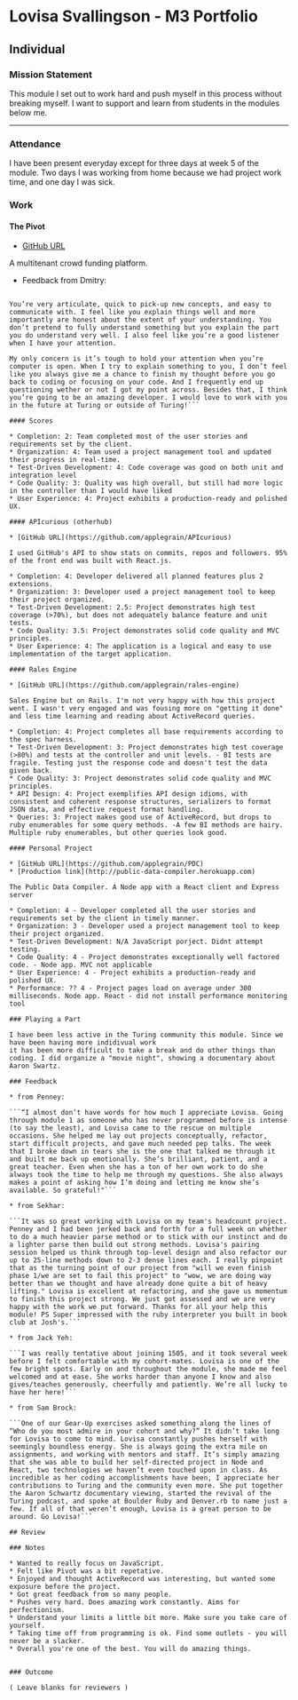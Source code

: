 # Lovisa Svallingson - M3 Portfolio

## Individual

### Mission Statement

This module I set out to work hard and push myself in this process without breaking myself. I want to support and learn from  students in the modules below me.

---

### Attendance

I have been present everyday except for three days at week 5 of the module. Two days I was working from home because we had project work time, and one day I was sick.

### Work

#### The Pivot

* [GitHub URL](https://github.com/applegrain/the_pivot)

A multitenant crowd funding platform.

* Feedback from Dmitry:

```You’re super focused and get a lot of work done in a short period of time. You’re also very reliable, so I know if you say you’re going to do something you’re certainly going to get it done. Sometimes I feel like you push a little too far ahead with building out functionality that we may not need at the moment, instead of polishing out the code we already have. This has a tendency of diverging the group members understand of the entire project. So if I would like to pick up on something you left off, it becomes slightly difficult, which ends up deterring me from delving into certain parts of the project.

You’re very articulate, quick to pick-up new concepts, and easy to communicate with. I feel like you explain things well and more importantly are honest about the extent of your understanding. You don’t pretend to fully understand something but you explain the part you do understand very well. I also feel like you’re a good listener when I have your attention.

My only concern is it’s tough to hold your attention when you’re computer is open. When I try to explain something to you, I don’t feel like you always give me a chance to finish my thought before you go back to coding or focusing on your code. And I frequently end up questioning wether or not I got my point across. Besides that, I think you’re going to be an amazing developer. I would love to work with you in the future at Turing or outside of Turing!```

#### Scores

* Completion: 2: Team completed most of the user stories and requirements set by the client.
* Organization: 4: Team used a project management tool and updated their progress in real-time.
* Test-Driven Development: 4: Code coverage was good on both unit and integration level
* Code Quality: 3: Quality was high overall, but still had more logic in the controller than I would have liked
* User Experience: 4: Project exhibits a production-ready and polished UX.

#### APIcurious (otherhub)

* [GitHub URL](https://github.com/applegrain/APIcurious)

I used GitHub's API to show stats on commits, repos and followers. 95% of the front end was built with React.js.

* Completion: 4: Developer delivered all planned features plus 2 extensions.
* Organization: 3: Developer used a project management tool to keep their project organized.
* Test-Driven Development: 2.5: Project demonstrates high test coverage (>70%), but does not adequately balance feature and unit tests.
* Code Quality: 3.5: Project demonstrates solid code quality and MVC principles.
* User Experience: 4: The application is a logical and easy to use implementation of the target application.

#### Rales Engine

* [GitHub URL](https://github.com/applegrain/rales-engine)

Sales Engine but on Rails. I'm not very happy with how this project went. I wasn't very engaged and was fousing more on "getting it done" and less time learning and reading about ActiveRecord queries.

* Completion: 4: Project completes all base requirements according to the spec harness.
* Test-Driven Development: 3: Project demonstrates high test coverage (>80%) and tests at the controller and unit levels. - BI tests are fragile. Testing just the response code and doesn't test the data given back.
* Code Quality: 3: Project demonstrates solid code quality and MVC principles.
* API Design: 4: Project exemplifies API design idioms, with consistent and coherent response structures, serializers to format JSON data, and effective request format handling.
* Queries: 3: Project makes good use of ActiveRecord, but drops to ruby enumerables for some query methods. -A few BI methods are hairy. Multiple ruby enumerables, but other queries look good.

#### Personal Project

* [GitHub URL](https://github.com/applegrain/PDC)
* [Production link](http://public-data-compiler.herokuapp.com)

The Public Data Compiler. A Node app with a React client and Express server

* Completion: 4 - Developer completed all the user stories and requirements set by the client in timely manner.
* Organization: 3 - Developer used a project management tool to keep their project organized.
* Test-Driven Development: N/A JavaScript porject. Didnt attempt testing.
* Code Quality: 4 - Project demonstrates exceptionally well factored code. - Node app. MVC not applicable
* User Experience: 4 - Project exhibits a production-ready and polished UX.
* Performance: ?? 4 - Project pages load on average under 300 milliseconds. Node app. React - did not install performance monitoring tool

### Playing a Part

I have been less active in the Turing community this module. Since we have been having more indidivual work
it has been more difficult to take a break and do other things than coding. I did organize a "movie night", showing a documentary about Aaron Swartz.

### Feedback

* from Penney:

```“I almost don’t have words for how much I appreciate Lovisa. Going through module 1 as someone who has never programmed before is intense (to say the least), and Lovisa came to the rescue on multiple occasions. She helped me lay out projects conceptually, refactor, start difficult projects, and gave much needed pep talks. The week that I broke down in tears she is the one that talked me through it and built me back up emotionally. She’s brilliant, patient, and a great teacher. Even when she has a ton of her own work to do she always took the time to help me through my questions. She also always makes a point of asking how I’m doing and letting me know she’s available. So grateful!"```

* from Sekhar:

```It was so great working with Lovisa on my team's headcount project. Penney and I had been jerked back and forth for a full week on whether to do a much heavier parse method or to stick with our instinct and do a lighter parse then build out strong methods. Lovisa's pairing session helped us think through top-level design and also refactor our up to 25-line methods down to 2-3 dense lines each. I really pinpoint that as the turning point of our project from "will we even finish phase 1/we are set to fail this project" to "wow, we are doing way better than we thought and have already done quite a bit of heavy lifting." Lovisa is excellent at refactoring, and she gave us momentum to finish this project strong. We just got assessed and we are very happy with the work we put forward. Thanks for all your help this module! PS Super impressed with the ruby interpreter you built in book club at Josh's.```

* from Jack Yeh:

```I was really tentative about joining 1505, and it took several week before I felt comfortable with my cohort-mates. Lovisa is one of the few bright spots. Early on and throughout the module, she made me feel welcomed and at ease. She works harder than anyone I know and also gives/teaches generously, cheerfully and patiently. We’re all lucky to have her here!```

* from Sam Brock:

```One of our Gear-Up exercises asked something along the lines of “Who do you most admire in your cohort and why?” It didn’t take long for Lovisa to come to mind. Lovisa constantly pushes herself with seemingly boundless energy. She is always going the extra mile on assignments, and working with mentors and staff. It’s simply amazing that she was able to build her self-directed project in Node and React, two technologies we haven’t even touched upon in class. As incredible as her coding accomplishments have been, I appreciate her contributions to Turing and the community even more. She put together the Aaron Schwartz documentary viewing, started the revival of the Turing podcast, and spoke at Boulder Ruby and Denver.rb to name just a few. If all of that weren’t enough, Lovisa is a great person to be around. Go Lovisa!```

## Review

### Notes

* Wanted to really focus on JavaScript. 
* Felt like Pivot was a bit repetative. 
* Enjoyed and thought ActiveRecord was interesting, but wanted some exposure before the project. 
* Got great feedback from so many people. 
* Pushes very hard. Does amazing work constantly. Aims for perfectionism. 
* Understand your limits a little bit more. Make sure you take care of yourself. 
* Taking time off from programming is ok. Find some outlets - you will never be a slacker. 
* Overall you're one of the best. You will do amazing things.


### Outcome

( Leave blanks for reviewers )
